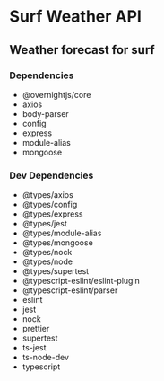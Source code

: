 # Surf Weather API

## Weather forecast for surf

### Dependencies

* @overnightjs/core
* axios
* body-parser
* config
* express
* module-alias
* mongoose

### Dev Dependencies

* @types/axios
* @types/config
* @types/express
* @types/jest
* @types/module-alias
* @types/mongoose
* @types/nock
* @types/node
* @types/supertest
* @typescript-eslint/eslint-plugin
* @typescript-eslint/parser
* eslint
* jest
* nock
* prettier
* supertest
* ts-jest
* ts-node-dev
* typescript
